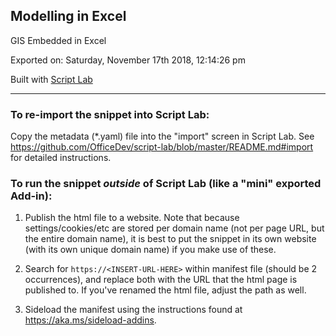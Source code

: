 ## Modelling in Excel

GIS Embedded in Excel

Exported on: Saturday, November 17th 2018, 12:14:26 pm

Built with [Script Lab](https://github.com/OfficeDev/script-lab)

* * *

### To re-import the snippet into Script Lab:
Copy the metadata (*.yaml) file into the "import" screen in Script Lab. See <https://github.com/OfficeDev/script-lab/blob/master/README.md#import> for detailed instructions.

### To run the snippet *outside* of Script Lab (like a "mini" exported Add-in):

1. Publish the html file to a website. Note that because settings/cookies/etc are stored per domain name (not per page URL, but the entire domain name), it is best to put the snippet in its own website (with its own unique domain name) if you make use of these.

2. Search for `https://<INSERT-URL-HERE>` within manifest file (should be 2 occurrences), and replace both with the URL that the html page is published to. If you've renamed the html file, adjust the path as well.

3. Sideload the manifest using the instructions found at <https://aka.ms/sideload-addins>.
